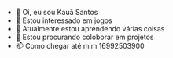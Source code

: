 - 👋 Oi, eu sou Kauã Santos
- 👀 Estou interessado em jogos
- 🌱 Atualmente estou aprendendo várias coisas
- 💞️ Estou procurando coloborar em projetos
- 📫 Como chegar até mim 16992503900

<!---
kauasantos12/kauasantos12 is a ✨ special ✨ repository because its `README.md` (this file) appears on your GitHub profile.
You can click the Preview link to take a look at your changes.
--->
